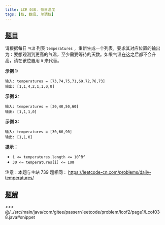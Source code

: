```yaml
---
title: LCR 038. 每日温度
tags: [栈, 数组, 单调栈]
---
```



## [题目](https://leetcode.cn/problems/iIQa4I/)
请根据每日 `气温` 列表 `temperatures` ，重新生成一个列表，要求其对应位置的输出为：要想观测到更高的气温，至少需要等待的天数。如果气温在这之后都不会升高，请在该位置用 `0` 来代替。

**示例 1:**

    输入: temperatures = [73,74,75,71,69,72,76,73]
    输出: [1,1,4,2,1,1,0,0]

**示例 2:**

```
输入: temperatures = [30,40,50,60]
输出: [1,1,1,0]
```

**示例 3:**

```
输入: temperatures = [30,60,90]
输出: [1,1,0]
```

**提示：**

* `1 <= temperatures.length <= 10`^5^
* `30 <= temperatures[i] <= 100`

注意：本题与主站 739 题相同： <https://leetcode-cn.com/problems/daily-temperatures/>


## [题解](https://github.com/PasseRR/JavaLeetCode/blob/master/src/main/java/com/gitee/passerr/leetcode/problem/lcof2/page1/Lcof038.java)

<<< @/../src/main/java/com/gitee/passerr/leetcode/problem/lcof2/page1/Lcof038.java#snippet
